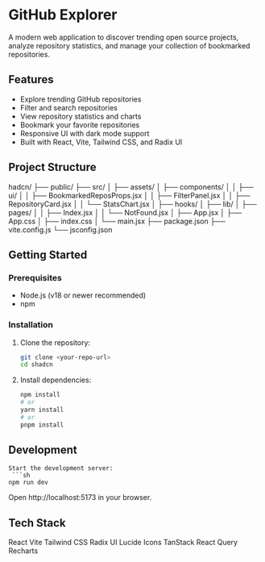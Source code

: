 # GitHub Explorer

A modern web application to discover trending open source projects, analyze repository statistics, and manage your collection of bookmarked repositories.

## Features

- Explore trending GitHub repositories
- Filter and search repositories
- View repository statistics and charts
- Bookmark your favorite repositories
- Responsive UI with dark mode support
- Built with React, Vite, Tailwind CSS, and Radix UI

## Project Structure
hadcn/
├── public/
├── src/
│ ├── assets/
│ ├── components/
│ │ ├── ui/
│ │ ├── BookmarkedReposProps.jsx
│ │ ├── FilterPanel.jsx
│ │ ├── RepositoryCard.jsx
│ │ └── StatsChart.jsx
│ ├── hooks/
│ ├── lib/
│ ├── pages/
│ │ ├── Index.jsx
│ │ └── NotFound.jsx
│ ├── App.jsx
│ ├── App.css
│ ├── index.css
│ └── main.jsx
├── package.json
├── vite.config.js
└── jsconfig.json


## Getting Started

### Prerequisites

- Node.js (v18 or newer recommended)
- npm

### Installation

1. Clone the repository:
   ```sh
   git clone <your-repo-url>
   cd shadcn

2. Install dependencies:
     ```sh
    npm install
    # or
    yarn install
    # or
    pnpm install

## Development
    Start the development server:
     ```sh
    npm run dev
Open http://localhost:5173 in your browser.


## Tech Stack
React
Vite
Tailwind CSS
Radix UI
Lucide Icons
TanStack React Query
Recharts
